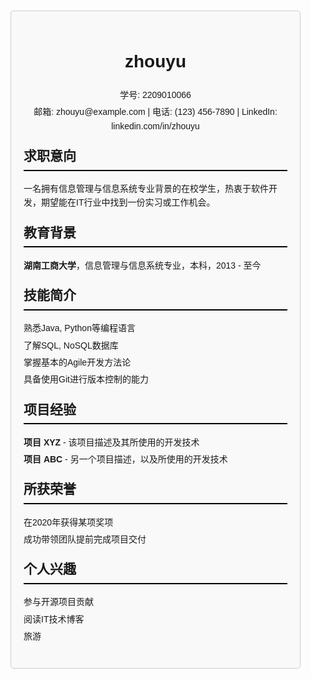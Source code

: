 <!DOCTYPE html>
<html lang="zh-CN">
<head>
    <meta charset="UTF-8">
    <meta name="viewport" content="width=device-width, initial-scale=1.0">
    <title>周宇 的简历</title>
    <style>
        body {
            font-family: Arial, sans-serif;
            margin: 0;
            padding: 0;
            line-height: 1.6;
        }
        .container {
            margin: 20px;
            padding: 20px;
            border: 1px solid #ccc;
            border-radius: 5px;
            background-color: #f9f9f9;
        }
        .header {
            text-align: center;
            margin-bottom: 20px;
        }
        .header p {
            margin: 5px 0;
        }
        .section {
            margin-bottom: 20px;
        }
        .section h2 {
            border-bottom: 2px solid #000;
            padding-bottom: 5px;
            margin-top: 15px;
        }
        .section ul {
            list-style-type: none;
            padding: 0;
        }
        .section ul li {
            margin: 5px 0;
        }
    </style>
</head>
<body>
    <div class="container">
        <div class="header">
            <h1>zhouyu</h1>
            <p>学号: 2209010066</p>
            <p>邮箱: zhouyu@example.com | 电话: (123) 456-7890 | LinkedIn: linkedin.com/in/zhouyu</p>
        </div>
        <div class="section">
            <h2>求职意向</h2>
            <p>一名拥有信息管理与信息系统专业背景的在校学生，热衷于软件开发，期望能在IT行业中找到一份实习或工作机会。</p>
        </div>
        <div class="section">
            <h2>教育背景</h2>
            <ul>
                <li><strong>湖南工商大学</strong>，信息管理与信息系统专业，本科，2013 - 至今</li>
            </ul>
        </div>
        <div class="section">
            <h2>技能简介</h2>
            <ul>
                <li>熟悉Java, Python等编程语言</li>
                <li>了解SQL, NoSQL数据库</li>
                <li>掌握基本的Agile开发方法论</li>
                <li>具备使用Git进行版本控制的能力</li>
            </ul>
        </div>
        <div class="section">
            <h2>项目经验</h2>
            <ul>
                <li><strong>项目 XYZ</strong> - 该项目描述及其所使用的开发技术</li>
                <li><strong>项目 ABC</strong> - 另一个项目描述，以及所使用的开发技术</li>
            </ul>
        </div>
        <div class="section">
            <h2>所获荣誉</h2>
            <ul>
                <li>在2020年获得某项奖项</li>
                <li>成功带领团队提前完成项目交付</li>
            </ul>
        </div>
        <div class="section">
            <h2>个人兴趣</h2>
            <ul>
                <li>参与开源项目贡献</li>
                <li>阅读IT技术博客</li>
                <li>旅游</li>
            </ul>
        </div>
    </div>
</body>
</html>

